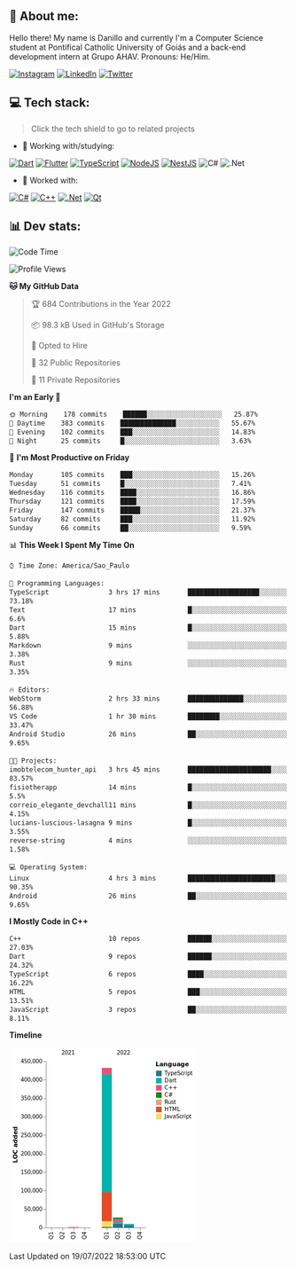 ## 🌈 About me:
Hello there! My name is Danillo and currently I'm a Computer Science student at Pontifical Catholic University of Goiás and a back-end development intern at Grupo AHAV. Pronouns: He/Him.

[![Instagram](https://img.shields.io/badge/Instagram-%23E4405F.svg?logo=Instagram&logoColor=white)](https://instagram.com/danilloilggner) [![LinkedIn](https://img.shields.io/badge/LinkedIn-%230077B5.svg?logo=linkedin&logoColor=white)](https://linkedin.com/in/danilloism) [![Twitter](https://img.shields.io/badge/Twitter-%231DA1F2.svg?logo=Twitter&logoColor=white)](https://twitter.com/danilloism) 

## 💻 Tech stack:
> Click the tech shield to go to related projects

- 🔭 Working with/studying:

[![Dart](https://img.shields.io/badge/dart-%230175C2.svg?style=for-the-badge&logo=dart&logoColor=white)](https://github.com/danilloism/danilloism/blob/main/Flutter.md) [![Flutter](https://img.shields.io/badge/Flutter-%2302569B.svg?style=for-the-badge&logo=Flutter&logoColor=white)](https://github.com/danilloism/danilloism/blob/main/Flutter.md) [![TypeScript](https://img.shields.io/badge/typescript-%23007ACC.svg?style=for-the-badge&logo=typescript&logoColor=white)](https://github.com/danilloism/danilloism/blob/main/Typescript.md) [![NodeJS](https://img.shields.io/badge/node.js-6DA55F?style=for-the-badge&logo=node.js&logoColor=white)](https://github.com/danilloism/danilloism/blob/main/Node.js.md) [![NestJS](https://img.shields.io/badge/nestjs-%23E0234E.svg?style=for-the-badge&logo=nestjs&logoColor=white)](https://github.com/danilloism/danilloism/blob/main/Nest.js.md) ![C#](https://img.shields.io/badge/c%23-%23239120.svg?style=for-the-badge&logo=c-sharp&logoColor=white) ![.Net](https://img.shields.io/badge/.NET-5C2D91?style=for-the-badge&logo=.net&logoColor=white)
<!---
- 🌱 Currently learning:

![Vue.js](https://img.shields.io/badge/vuejs-%2335495e.svg?style=for-the-badge&logo=vuedotjs&logoColor=%234FC08D) ![Angular](https://img.shields.io/badge/angular-%23DD0031.svg?style=for-the-badge&logo=angular&logoColor=white)
--->
- 💫 Worked with:

[![C#](https://img.shields.io/badge/c%23-%23239120.svg?style=for-the-badge&logo=c-sharp&logoColor=white)](#) [![C++](https://img.shields.io/badge/c++-%2300599C.svg?style=for-the-badge&logo=c%2B%2B&logoColor=white)](https://github.com/danilloism/danilloism/blob/main/C%2B%2B.md) [![.Net](https://img.shields.io/badge/.NET-5C2D91?style=for-the-badge&logo=.net&logoColor=white)](#) [![Qt](https://img.shields.io/badge/Qt-%23217346.svg?style=for-the-badge&logo=Qt&logoColor=white)](https://github.com/danilloism/danilloism/blob/main/C%2B%2B.md)

## 📊 Dev stats:
<!---
[![](https://github-readme-stats.vercel.app/api?username=danilloism&theme=radical&hide_border=false&include_all_commits=false&count_private=false)](#)<br>
[![](https://github-readme-streak-stats.herokuapp.com/?user=danilloism&theme=radical&hide_border=false)](#)<br>
[![](https://github-readme-stats.vercel.app/api/top-langs/?username=danilloism&theme=radical&hide_border=false&include_all_commits=false&count_private=false&layout=compact)](#)<br>
--->
<!--START_SECTION:waka-->
![Code Time](http://img.shields.io/badge/Code%20Time-0%20secs-blue)

![Profile Views](http://img.shields.io/badge/Profile%20Views-6-blue)

**🐱 My GitHub Data** 

> 🏆 684 Contributions in the Year 2022
 > 
> 📦 98.3 kB Used in GitHub's Storage 
 > 
> 💼 Opted to Hire
 > 
> 📜 32 Public Repositories 
 > 
> 🔑 11 Private Repositories  
 > 
**I'm an Early 🐤** 

```text
🌞 Morning    178 commits    ██████░░░░░░░░░░░░░░░░░░░   25.87% 
🌆 Daytime    383 commits    ██████████████░░░░░░░░░░░   55.67% 
🌃 Evening    102 commits    ███░░░░░░░░░░░░░░░░░░░░░░   14.83% 
🌙 Night      25 commits     █░░░░░░░░░░░░░░░░░░░░░░░░   3.63%

```
📅 **I'm Most Productive on Friday** 

```text
Monday       105 commits    ███░░░░░░░░░░░░░░░░░░░░░░   15.26% 
Tuesday      51 commits     █░░░░░░░░░░░░░░░░░░░░░░░░   7.41% 
Wednesday    116 commits    ████░░░░░░░░░░░░░░░░░░░░░   16.86% 
Thursday     121 commits    ████░░░░░░░░░░░░░░░░░░░░░   17.59% 
Friday       147 commits    █████░░░░░░░░░░░░░░░░░░░░   21.37% 
Saturday     82 commits     ███░░░░░░░░░░░░░░░░░░░░░░   11.92% 
Sunday       66 commits     ██░░░░░░░░░░░░░░░░░░░░░░░   9.59%

```


📊 **This Week I Spent My Time On** 

```text
⌚︎ Time Zone: America/Sao_Paulo

💬 Programming Languages: 
TypeScript               3 hrs 17 mins       ██████████████████░░░░░░░   73.18% 
Text                     17 mins             █░░░░░░░░░░░░░░░░░░░░░░░░   6.6% 
Dart                     15 mins             █░░░░░░░░░░░░░░░░░░░░░░░░   5.88% 
Markdown                 9 mins              ░░░░░░░░░░░░░░░░░░░░░░░░░   3.38% 
Rust                     9 mins              ░░░░░░░░░░░░░░░░░░░░░░░░░   3.35%

🔥 Editors: 
WebStorm                 2 hrs 33 mins       ██████████████░░░░░░░░░░░   56.88% 
VS Code                  1 hr 30 mins        ████████░░░░░░░░░░░░░░░░░   33.47% 
Android Studio           26 mins             ██░░░░░░░░░░░░░░░░░░░░░░░   9.65%

🐱‍💻 Projects: 
imobtelecom_hunter_api   3 hrs 45 mins       █████████████████████░░░░   83.57% 
fisiotherapp             14 mins             █░░░░░░░░░░░░░░░░░░░░░░░░   5.5% 
correio_elegante_devchall11 mins             █░░░░░░░░░░░░░░░░░░░░░░░░   4.15% 
lucians-luscious-lasagna 9 mins              █░░░░░░░░░░░░░░░░░░░░░░░░   3.55% 
reverse-string           4 mins              ░░░░░░░░░░░░░░░░░░░░░░░░░   1.58%

💻 Operating System: 
Linux                    4 hrs 3 mins        ██████████████████████░░░   90.35% 
Android                  26 mins             ██░░░░░░░░░░░░░░░░░░░░░░░   9.65%

```

**I Mostly Code in C++** 

```text
C++                      10 repos            ██████░░░░░░░░░░░░░░░░░░░   27.03% 
Dart                     9 repos             ██████░░░░░░░░░░░░░░░░░░░   24.32% 
TypeScript               6 repos             ████░░░░░░░░░░░░░░░░░░░░░   16.22% 
HTML                     5 repos             ███░░░░░░░░░░░░░░░░░░░░░░   13.51% 
JavaScript               3 repos             ██░░░░░░░░░░░░░░░░░░░░░░░   8.11%

```


**Timeline**

![Chart not found](https://raw.githubusercontent.com/danilloism/danilloism/main/charts/bar_graph.png) 


 Last Updated on 19/07/2022 18:53:00 UTC
<!--END_SECTION:waka-->
